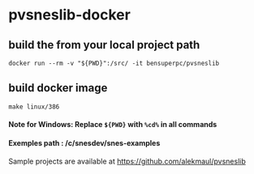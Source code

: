 # pvsneslib-docker

## build the from your local project path
```
docker run --rm -v "${PWD}":/src/ -it bensuperpc/pvsneslib
```

## build docker image
```
make linux/386
```

#### Note for Windows: Replace `${PWD}` with `%cd%` in all commands
#### Exemples path : /c/snesdev/snes-examples

Sample projects are available at https://github.com/alekmaul/pvsneslib

